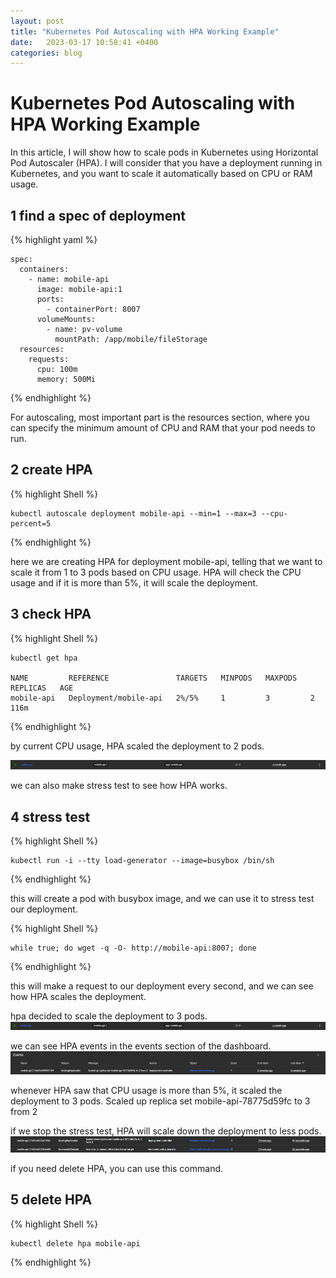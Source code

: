 ```yaml
---
layout: post
title: "Kubernetes Pod Autoscaling with HPA Working Example"
date:   2023-03-17 10:58:41 +0400
categories: blog
---
```


# Kubernetes Pod Autoscaling with HPA Working Example

In this article, I will show how to scale pods in Kubernetes using Horizontal Pod Autoscaler (HPA).
I will consider that you have a deployment running in Kubernetes, and you want to scale it automatically based on CPU or RAM usage.

## 1 find a spec of  deployment

{% highlight yaml %}

    spec:
      containers:
        - name: mobile-api
          image: mobile-api:1
          ports:
            - containerPort: 8007
          volumeMounts:
            - name: pv-volume
              mountPath: /app/mobile/fileStorage
      resources:
        requests:
          cpu: 100m
          memory: 500Mi

{% endhighlight %}

For autoscaling, most important part is the resources section, 
where you can specify the minimum amount of CPU and RAM that your pod needs to run.

## 2 create HPA

{% highlight Shell %}

    kubectl autoscale deployment mobile-api --min=1 --max=3 --cpu-percent=5

{% endhighlight %}

here we are creating HPA for deployment mobile-api, telling that we want to scale it from 1 to 3 pods based on CPU usage.
HPA will check the CPU usage and if it is more than 5%, it will scale the deployment.

## 3 check HPA

{% highlight Shell %}

    kubectl get hpa
    
    NAME         REFERENCE               TARGETS   MINPODS   MAXPODS   REPLICAS   AGE
    mobile-api   Deployment/mobile-api   2%/5%     1         3         2          116m

{% endhighlight %}

by current CPU usage, HPA scaled the deployment to 2 pods.

![pod-count.png](/img/blog/pod-count.png)

we can also make stress test to see how HPA works.

## 4 stress test

{% highlight Shell %}

    kubectl run -i --tty load-generator --image=busybox /bin/sh

{% endhighlight %}

this will create a pod with busybox image, and we can use it to stress test our deployment.

{% highlight Shell %}

    while true; do wget -q -O- http://mobile-api:8007; done

{% endhighlight %}

this will make a request to our deployment every second, and we can see how HPA scales the deployment.

hpa decided to scale the deployment to 3 pods.
![new-pod-count](/img/blog/new-pod-count.png)

we can see HPA events in the events section of the dashboard.
![events-dash.png](/img/blog/events-dash.png)

whenever HPA saw that CPU usage is more than 5%, it scaled the deployment to 3 pods.
Scaled up replica set mobile-api-78775d59fc to 3 from 2

if we stop the stress test, HPA will scale down the deployment to less pods.
![scale-down.png](/img/blog/scale-down.png)

if you need delete HPA, you can use this command.
## 5 delete HPA

{% highlight Shell %}

    kubectl delete hpa mobile-api

{% endhighlight %}


